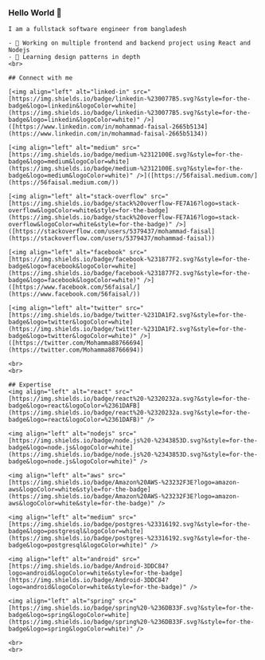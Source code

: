    ### Hello World 👋
    I am a fullstack software engineer from bangladesh

    - 🔭 Working on multiple frontend and backend project using React and Nodejs
    - 🌱 Learning design patterns in depth
    <br>

    ## Connect with me

    [<img align="left" alt="linked-in" src="[https://img.shields.io/badge/linkedin-%230077B5.svg?&style=for-the-badge&logo=linkedin&logoColor=white](https://img.shields.io/badge/linkedin-%230077B5.svg?&style=for-the-badge&logo=linkedin&logoColor=white)" />]([https://www.linkedin.com/in/mohammad-faisal-2665b5134](https://www.linkedin.com/in/mohammad-faisal-2665b5134))

    [<img align="left" alt="medium" src="[https://img.shields.io/badge/medium-%2312100E.svg?&style=for-the-badge&logo=medium&logoColor=white](https://img.shields.io/badge/medium-%2312100E.svg?&style=for-the-badge&logo=medium&logoColor=white)" />]([https://56faisal.medium.com/](https://56faisal.medium.com/))

    [<img align="left" alt="stack-overflow" src="[https://img.shields.io/badge/stack%20overflow-FE7A16?logo=stack-overflow&logoColor=white&style=for-the-badge](https://img.shields.io/badge/stack%20overflow-FE7A16?logo=stack-overflow&logoColor=white&style=for-the-badge)" />]([https://stackoverflow.com/users/5379437/mohammad-faisal](https://stackoverflow.com/users/5379437/mohammad-faisal))

    [<img align="left" alt="facebook" src="[https://img.shields.io/badge/facebook-%231877F2.svg?&style=for-the-badge&logo=facebook&logoColor=white](https://img.shields.io/badge/facebook-%231877F2.svg?&style=for-the-badge&logo=facebook&logoColor=white)" />]([https://www.facebook.com/56faisal/](https://www.facebook.com/56faisal/))

    [<img align="left" alt="twitter" src="[https://img.shields.io/badge/twitter-%231DA1F2.svg?&style=for-the-badge&logo=twitter&logoColor=white](https://img.shields.io/badge/twitter-%231DA1F2.svg?&style=for-the-badge&logo=twitter&logoColor=white)" />]([https://twitter.com/Mohamma88766694](https://twitter.com/Mohamma88766694))

    <br>
    <br>

    ## Expertise
    <img align="left" alt="react" src="[https://img.shields.io/badge/react%20-%2320232a.svg?&style=for-the-badge&logo=react&logoColor=%2361DAFB](https://img.shields.io/badge/react%20-%2320232a.svg?&style=for-the-badge&logo=react&logoColor=%2361DAFB)" />

    <img align="left" alt="nodejs" src="[https://img.shields.io/badge/node.js%20-%2343853D.svg?&style=for-the-badge&logo=node.js&logoColor=white](https://img.shields.io/badge/node.js%20-%2343853D.svg?&style=for-the-badge&logo=node.js&logoColor=white)" />

    <img align="left" alt="aws" src="[https://img.shields.io/badge/Amazon%20AWS-%23232F3E?logo=amazon-aws&logoColor=white&style=for-the-badge](https://img.shields.io/badge/Amazon%20AWS-%23232F3E?logo=amazon-aws&logoColor=white&style=for-the-badge)" />

    <img align="left" alt="medium" src="[https://img.shields.io/badge/postgres-%23316192.svg?&style=for-the-badge&logo=postgresql&logoColor=white](https://img.shields.io/badge/postgres-%23316192.svg?&style=for-the-badge&logo=postgresql&logoColor=white)" />

    <img align="left" alt="android" src="[https://img.shields.io/badge/Android-3DDC84?logo=android&logoColor=white&style=for-the-badge](https://img.shields.io/badge/Android-3DDC84?logo=android&logoColor=white&style=for-the-badge)" />

    <img align="left" alt="spring" src="[https://img.shields.io/badge/spring%20-%236DB33F.svg?&style=for-the-badge&logo=spring&logoColor=white](https://img.shields.io/badge/spring%20-%236DB33F.svg?&style=for-the-badge&logo=spring&logoColor=white)" />

    <br>
    <br>
